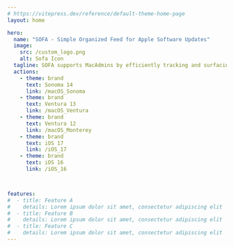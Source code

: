 ```yaml
---
# https://vitepress.dev/reference/default-theme-home-page
layout: home

hero:
  name: "SOFA - Simple Organized Feed for Apple Software Updates" 
  image:
    src: /custom_logo.png
    alt: Sofa Icon
  tagline: SOFA supports MacAdmins by efficiently tracking and surfacing information on updates for macOS and iOS.
  actions:
    - theme: brand
      text: Sonoma 14
      link: /macOS_Sonoma
    - theme: brand
      text: Ventura 13
      link: /macOS_Ventura
    - theme: brand
      text: Ventura 12
      link: /macOS_Monterey
    - theme: brand
      text: iOS 17
      link: /iOS_17
    - theme: brand
      text: iOS 16
      link: /iOS_16



features:
#  - title: Feature A
#    details: Lorem ipsum dolor sit amet, consectetur adipiscing elit
#  - title: Feature B
#    details: Lorem ipsum dolor sit amet, consectetur adipiscing elit
#  - title: Feature C
#    details: Lorem ipsum dolor sit amet, consectetur adipiscing elit
---
```


<script setup>
import FeedInfo from './components/FeedInfo.vue';
</script>

<FeedInfo />
